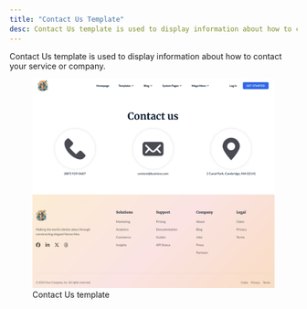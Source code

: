 ```yaml
---
title: "Contact Us Template"
desc: Contact Us template is used to display information about how to contact your service or company.
---
```


Contact Us template is used to display information about how to contact your service or company.

<figure>
  <img src="./contact.png" alt="Contact Us template" eleventy:widths="500">
  <figcaption>Contact Us template</figcaption>
</figure>
